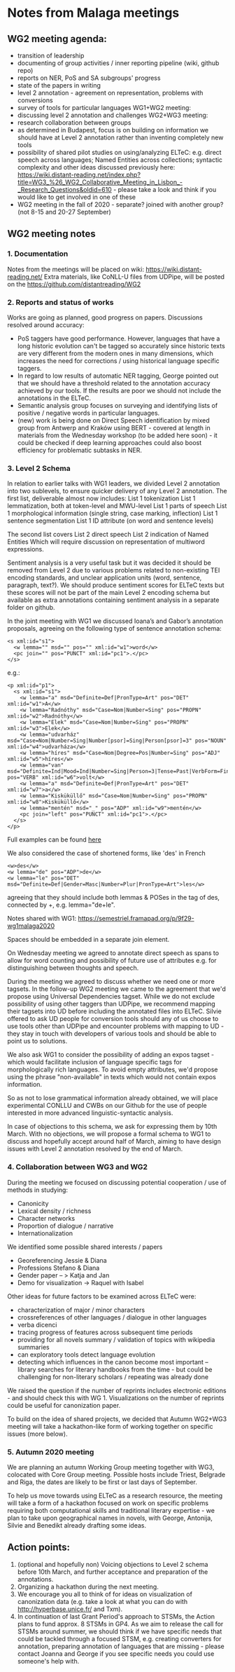 # Notes from Malaga meetings
## WG2 meeting agenda:
* transition of leadership
* documenting of group activities / inner reporting pipeline (wiki, github repo)
* reports on NER, PoS and SA subgroups' progress
* state of the papers in writing
* level 2 annotation - agreement on representation, problems with conversions
* survey of tools for particular languages
WG1+WG2 meeting:
* discussing level 2 annotation and challenges
WG2+WG3 meeting:
* research collaboration between groups
* as determined in Budapest, focus is on building on information we should have at Level 2 annotation rather than inventing completely new tools
* possibility of shared pilot studies on using/analyzing ELTeC: e.g. direct speech across languages; Named Entities across collections; syntactic complexity and other ideas discussed previously here: https://wiki.distant-reading.net/index.php?title=WG3_%26_WG2_Collaborative_Meeting_in_Lisbon_-_Research_Questions&oldid=610 - please take a look and think if you would like to get involved in one of these
* WG2 meeting in the fall of 2020 - separate? joined with another group? (not 8-15 and 20-27 September)

## WG2 meeting notes
### 1. Documentation
Notes from the meetings will be placed on wiki: https://wiki.distant-reading.net/
Extra materials, like CoNLL-U files from UDPipe, will be posted on the https://github.com/distantreading/WG2

### 2. Reports and status of works
Works are going as planned, good progress on papers. 
Discussions resolved around accuracy:
* PoS taggers have good performance. However, languages that have a long historic evolution can't be tagged so accurately since historic texts are very different from the modern ones in many dimensions, which increases the need for corrections / using historical language specific taggers.
* In regard to low results of automatic NER tagging, George pointed out that we should have a threshold related to the annotation accuracy achieved by our tools. If the results are poor we should not include the annotations in the ELTeC.
* Semantic analysis group focuses on surveying and identifying lists of positive / negative words in particular languages.
* (new) work is being done on Direct Speech identification by mixed group from Antwerp and Kraków using BERT - covered at length in materials from the Wednesday workshop (to be added here soon) - it could be checked if deep learning approaches could also boost efficiency for problematic subtasks in NER.

### 3. Level 2 Schema
In relation to earlier talks with WG1 leaders, we divided Level 2 annotation into two sublevels, to ensure quicker delivery of any Level 2 annotation.
The first list, deliverable almost now includes:
List 1	tokenization
List 1	lemmatization, both at token-level and MWU-level
List 1	parts of speech
List 1	morphological information (single string, case marking, inflection)
List 1	sentence segmentation
List 1	ID attribute (on word and sentence levels)

The second list covers
List 2	direct speech
List 2	indication of Named Entities
Which will require discussion on representation of multiword expressions.

Sentiment analysis is a very useful task but it was decided it should be removed from Level 2 due to various problems related to non-existing TEI encoding standards, and unclear application units (word, sentence, paragraph, text?). We should produce sentiment scores for ELTeC texts but these scores will not be part of the main Level 2 encoding schema but available as extra annotations containing sentiment analysis in a separate folder on github.

In the joint meeting with WG1 we discussed Ioana’s and Gabor’s annotation proposals, agreeing on the following type of sentence annotation schema:

```
<s xml:id="s1">
  <w lemma="" msd="" pos="" xml:id="w1">word</w>
  <pc join="" pos="PUNCT" xml:id="pc1">.</pc>
</s>
```

e.g.:
```
<p xml:id="p1">
  <s xml:id="s1">
    <w lemma="a" msd="Definite=Def|PronType=Art" pos="DET" xml:id="w1">A</w>
    <w lemma="Radnóthy" msd="Case=Nom|Number=Sing" pos="PROPN" xml:id="w2">Radnóthy</w>
    <w lemma="Elek" msd="Case=Nom|Number=Sing" pos="PROPN" xml:id="w3">Elek</w>
    <w lemma="udvarház" msd="Case=Nom|Number=Sing|Number[psor]=Sing|Person[psor]=3" pos="NOUN" xml:id="w4">udvarháza</w>
    <w lemma="híres" msd="Case=Nom|Degree=Pos|Number=Sing" pos="ADJ" xml:id="w5">híres</w>
    <w lemma="van" msd="Definite=Ind|Mood=Ind|Number=Sing|Person=3|Tense=Past|VerbForm=Fin|Voice=Act" pos="VERB" xml:id="w6">volt</w>
    <w lemma="a" msd="Definite=Def|PronType=Art" pos="DET" xml:id="w7">a</w>
    <w lemma="Kisküküllő" msd="Case=Nom|Number=Sing" pos="PROPN" xml:id="w8">Kisküküllő</w>
    <w lemma="mentén" msd="_" pos="ADP" xml:id="w9">mentén</w>
    <pc join="left" pos="PUNCT" xml:id="pc1">.</pc>
  </s>
</p>
```
Full examples can be found [here](https://github.com/distantreading/WG2/tree/master/annotation-level2-examples)

We also considered the case of shortened forms, like 'des' in French

```
<w>des</w>
<w lemma="de" pos="ADP">de</w>
<w lemma="le" pos="DET" msd="Definite=Def|Gender=Masc|Number=Plur|PronType=Art">les</w>
```

agreeing that they should include both lemmas & POSes in the <w> tag of des, connected by +, e.g. lemma="de+le".

Notes shared with WG1:
https://semestriel.framapad.org/p/9f29-wg1malaga2020

Spaces should be embedded in a separate join element.

On Wednesday meeting we agreed to annotate direct speech as <said> spans to allow for word counting and possibility of future use of attributes e.g. for distinguishing between thoughts and speech.

During the meeting we agreed to discuss whether we need one or more tagsets. In the follow-up WG2 meeting we came to the agreement that we'd propose using Universal Dependencies tagset. While we do not exclude possibility of using other taggers than UDPipe, we recommend mapping their tagsets into UD before including the annotated files into ELTeC. Silvie offered to ask UD people for conversion tools should any of us choose to use tools other than UDPipe and encounter problems with mapping to UD - they stay in touch with developers of various tools and should be able to point us to solutions.

We also ask WG1 to consider the possibility of adding an expos tagset - which would facilitate inclusion of language specific tags for morphologically rich languages. To avoid empty attributes, we'd propose using the phrase "non-available" in texts which would not contain expos information.

So as not to lose grammatical information already obtained, we will place experimental CONLLU and CWBs on our Github for the use of people interested in more advanced linguistic-syntactic analysis.

In case of objections to this schema, we ask for expressing them by 10th March. With no objections, we will propose a formal schema to WG1 to discuss and hopefully accept around half of March, aiming to have design issues with Level 2 annotation resolved by the end of March.

### 4. Collaboration between WG3 and WG2

During the meeting we focused on discussing potential cooperation / use of methods in studying:
* Canonicity
* Lexical density / richness
* Character networks
* Proportion of dialogue / narrative
* Internationalization

We identified some possible shared interests / papers
* Georeferencing Jessie & Diana
* Professions Stefano & Diana
* Gender paper  – > Katja and Jan
* Demo for visualization -> Raquel with Isabel

Other ideas for future factors to be examined across ELTeC were:
* characterization of major / minor characters
* crossreferences of other languages / dialogue in other languages
* verba dicenci
* tracing progress of features across subsequent time periods
* providing for all novels summary / validation of topics with wikipedia summaries
* can exploratory tools detect language evolution
* detecting which influences in the canon become most important  –  library searches for literary handbooks from the time - but could be challenging for non-literary scholars / repeating was already done

We raised the question if the number of reprints includes electronic editions - and should check this with WG 1. Visualizations on the number of reprints could be useful for canonization paper.

To build on the idea of shared projects, we decided that Autumn WG2+WG3 meeting will take a hackathon-like form of working together on specific issues (more below).

### 5. Autumn 2020 meeting
We are planning an autumn Working Group meeting together with WG3, colocated with Core Group meeting. Possible hosts include Triest, Belgrade and Riga, the dates are likely to be first or last days of September.

To help us move towards using ELTeC as a research resource, the meeting will take a form of a hackathon focused on work on specific problems requiring both computational skills and traditional literary expertise - we plan to take upon geographical names in novels, with George, Antonija, Silvie and Benedikt already drafting some ideas.

## Action points:
1. (optional and hopefully non) Voicing objections to Level 2 schema before 10th March, and further acceptance and preparation of the annotations.
2. Organizing a hackathon during the next meeting.
3. We encourage you all to think of for ideas on visualization of canonization data (e.g. take a look at what you can do with http://hyperbase.unice.fr/ and Txm).
4. In continuation of last Grant Period's approach to STSMs, the Action plans to fund approx. 8 STSMs in GP4. As we aim to release the call for STSMs around summer, we should think if we have specific needs that could be tackled through a focused STSM, e.g. creating converters for annotation, preparing annotation of languages that are missing - please contact Joanna and George if you see specific needs you could use someone's help with.


